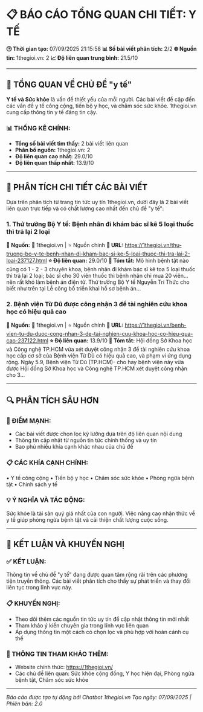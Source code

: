 # 📋 BÁO CÁO TỔNG QUAN CHI TIẾT: Y TẾ

**🕒 Thời gian tạo:** 07/09/2025 21:15:58
**📊 Số bài viết phân tích:** 2/2
**🌐 Nguồn tin:** 1thegioi.vn: 2
**📈 Độ liên quan trung bình:** 21.5/10

---

## 🎯 TỔNG QUAN VỀ CHỦ ĐỀ "y tế"

**Y tế và Sức khỏe** là vấn đề thiết yếu của mỗi người. Các bài viết đề cập đến các vấn đề y tế công cộng, tiến bộ y học, và chăm sóc sức khỏe. 1thegioi.vn cung cấp thông tin y tế đáng tin cậy.

### 📊 THỐNG KÊ CHÍNH:
- **Tổng số bài viết tìm thấy:** 2 bài viết liên quan
- **Phân bố nguồn:** 1thegioi.vn: 2
- **Độ liên quan cao nhất:** 29.0/10
- **Độ liên quan thấp nhất:** 13.9/10

---

## 📖 PHÂN TÍCH CHI TIẾT CÁC BÀI VIẾT

Dựa trên phân tích từ trang tin tức uy tín 1thegioi.vn, dưới đây là 2 bài viết liên quan trực tiếp và có chất lượng cao nhất đến chủ đề "y tế":


### 1. Thứ trưởng Bộ Y tế: Bệnh nhân đi khám bác sĩ kê 5 loại thuốc thì trả lại 2 loại
**🔗 Nguồn:** 📰 1thegioi.vn | ⭐ Nguồn chính
**📍 URL:** https://1thegioi.vn/thu-truong-bo-y-te-benh-nhan-di-kham-bac-si-ke-5-loai-thuoc-thi-tra-lai-2-loai-237127.html
**⭐ Độ liên quan:** 29.0/10
**📄 Tóm tắt:** Mô hình bệnh tật nào cũng có 1 - 2 - 3 chuyên khoa, bệnh nhân đi khám bác sĩ kê toa 5 loại thuốc thì trả lại 2 loại; bác sĩ cho 30 viên thuốc thì bệnh nhân chỉ mua 20 viên... nên rất khó làm bệnh án điện tử. Thứ trưởng Bộ Y tế Nguyễn Trí Thức cho biết như trên tại Lễ công bố triển khai hồ sơ bệnh án...
### 2. Bệnh viện Từ Dũ được công nhận 3 đề tài nghiên cứu khoa học có hiệu quả cao
**🔗 Nguồn:** 📰 1thegioi.vn | ⭐ Nguồn chính
**📍 URL:** https://1thegioi.vn/benh-vien-tu-du-duoc-cong-nhan-3-de-tai-nghien-cuu-khoa-hoc-co-hieu-qua-cao-237122.html
**⭐ Độ liên quan:** 13.9/10
**📄 Tóm tắt:** Hội đồng Sở Khoa học và Công nghệ TP.HCM vừa xét duyệt công nhận 3 đề tài nghiên cứu khoa học cấp cơ sở của Bệnh viện Từ Dũ có hiệu quả cao, và phạm vi ứng dụng rộng. Ngày 5.9, Bệnh viện Từ Dũ (TP.HCM)- cho hay bệnh viện này vừa được Hội đồng Sở Khoa học và Công nghệ TP.HCM xét duyệt công nhận cho 3...

---

## 🔍 PHÂN TÍCH SÂU HƠN

### 🌟 ĐIỂM MẠNH:
- Các bài viết được chọn lọc kỹ lưỡng dựa trên độ liên quan nội dung
- Thông tin cập nhật từ nguồn tin tức chính thống và uy tín
- Bao phủ nhiều khía cạnh khác nhau của chủ đề

### 📋 CÁC KHÍA CẠNH CHÍNH:
• Y tế công cộng
• Tiến bộ y học
• Chăm sóc sức khỏe
• Phòng ngừa bệnh tật
• Chính sách y tế

### 💡 Ý NGHĨA VÀ TÁC ĐỘNG:
Sức khỏe là tài sản quý giá nhất của con người. Việc nâng cao nhận thức về y tế giúp phòng ngừa bệnh tật và cải thiện chất lượng cuộc sống.

---

## 🎯 KẾT LUẬN VÀ KHUYẾN NGHỊ

### ✅ KẾT LUẬN:
Thông tin về chủ đề "y tế" đang được quan tâm rộng rãi trên các phương tiện truyền thông. Các bài viết phân tích cho thấy sự phát triển và thay đổi liên tục trong lĩnh vực này.

### 📋 KHUYẾN NGHỊ:
- Theo dõi thêm các nguồn tin tức uy tín để cập nhật thông tin mới nhất
- Tham khảo ý kiến chuyên gia trong lĩnh vực liên quan
- Áp dụng thông tin một cách có chọn lọc và phù hợp với hoàn cảnh cụ thể

### 🔗 THÔNG TIN THAM KHẢO THÊM:
- Website chính thức: https://1thegioi.vn/
- Các chủ đề liên quan: Sức khỏe cộng đồng, Y học hiện đại, Phòng ngừa bệnh tật, Chăm sóc sức khỏe

---

*Báo cáo được tạo tự động bởi Chatbot 1thegioi.vn*
*Tạo ngày: 07/09/2025 | Phiên bản: 2.0*